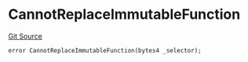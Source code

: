 # CannotReplaceImmutableFunction
[Git Source](https://github.com/thrackle-io/tron/blob/f405cfa7d52aca0d1bdf3d82da9748579a0bb635/src/client/token/handler/diamond/HandlerDiamondLib.sol)


```solidity
error CannotReplaceImmutableFunction(bytes4 _selector);
```

